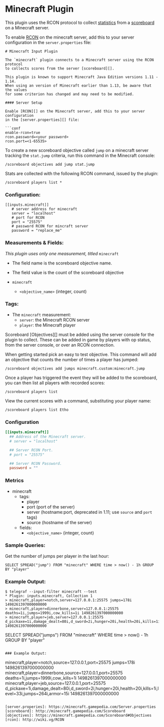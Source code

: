 #  Minecraft Plugin

This plugin uses the RCON protocol to collect [statistics](http://minecraft.gamepedia.com/Statistics) from a [scoreboard](http://minecraft.gamepedia.com/Scoreboard) on a
Minecraft server.

To enable [RCON](http://wiki.vg/RCON) on the minecraft server, add this to your server configuration in the `server.properties` file:

```
# Minecraft Input Plugin

The `minecraft` plugin connects to a Minecraft server using the RCON protocol
to collects scores from the server [scoreboard][].

This plugin is known to support Minecraft Java Edition versions 1.11 - 1.14.
When using an version of Minecraft earlier than 1.13, be aware that the values
for some criterion has changed and may need to be modified.

#### Server Setup

Enable [RCON][] on the Minecraft server, add this to your server configuration
in the [server.properties][] file:

```conf
enable-rcon=true
rcon.password=<your password>
rcon.port=<1-65535>
```

To create a new scoreboard objective called `jump` on a minecraft server tracking the `stat.jump` criteria, run this command
in the Minecraft console:

`/scoreboard objectives add jump stat.jump`

Stats are collected with the following RCON command, issued by the plugin:

`/scoreboard players list *`

### Configuration:
```
[[inputs.minecraft]]
   # server address for minecraft
   server = "localhost"
   # port for RCON
   port = "25575"
   # password RCON for mincraft server
   password = "replace_me"
```

### Measurements & Fields:

*This plugin uses only one measurement, titled* `minecraft`

- The field name is the scoreboard objective name.
- The field value is the count of the scoreboard objective

- `minecraft`
    - `<objective_name>` (integer, count)

### Tags:

- The `minecraft` measurement:
    - `server`: the Minecraft RCON server
    - `player`: the Minecraft player

Scoreboard [Objectives][] must be added using the server console for the
plugin to collect.  These can be added in game by players with op status,
from the server console, or over an RCON connection.

When getting started pick an easy to test objective.  This command will add an
objective that counts the number of times a player has jumped:
```
/scoreboard objectives add jumps minecraft.custom:minecraft.jump
```

Once a player has triggered the event they will be added to the scoreboard,
you can then list all players with recorded scores:
```
/scoreboard players list
```

View the current scores with a command, substituting your player name:
```
/scoreboard players list Etho
```

### Configuration

```toml
[[inputs.minecraft]]
  ## Address of the Minecraft server.
  # server = "localhost"

  ## Server RCON Port.
  # port = "25575"

  ## Server RCON Password.
  password = ""
```

### Metrics

- minecraft
  - tags:
    - player
    - port (port of the server)
    - server (hostname:port, deprecated in 1.11; use `source` and `port` tags)
    - source (hostname of the server)
  - fields:
    - `<objective_name>` (integer, count)

### Sample Queries:

Get the number of jumps per player in the last hour:
```
SELECT SPREAD("jump") FROM "minecraft" WHERE time > now() - 1h GROUP BY "player"
```

### Example Output:

```
$ telegraf --input-filter minecraft --test
* Plugin: inputs.minecraft, Collection 1
> minecraft,player=notch,server=127.0.0.1:25575 jumps=178i 1498261397000000000
> minecraft,player=dinnerbone,server=127.0.0.1:25575 deaths=1i,jumps=1999i,cow_kills=1i 1498261397000000000
> minecraft,player=jeb,server=127.0.0.1:25575 d_pickaxe=1i,damage_dealt=80i,d_sword=2i,hunger=20i,health=20i,kills=1i,level=33i,jumps=264i,armor=15i 1498261397000000000
```
SELECT SPREAD("jumps") FROM "minecraft" WHERE time > now() - 1h GROUP BY "player"
```

### Example Output:
```
minecraft,player=notch,source=127.0.0.1,port=25575 jumps=178i 1498261397000000000
minecraft,player=dinnerbone,source=127.0.0.1,port=25575 deaths=1i,jumps=1999i,cow_kills=1i 1498261397000000000
minecraft,player=jeb,source=127.0.0.1,port=25575 d_pickaxe=1i,damage_dealt=80i,d_sword=2i,hunger=20i,health=20i,kills=1i,level=33i,jumps=264i,armor=15i 1498261397000000000
```

[server.properies]: https://minecraft.gamepedia.com/Server.properties
[scoreboard]: http://minecraft.gamepedia.com/Scoreboard
[objectives]: https://minecraft.gamepedia.com/Scoreboard#Objectives
[rcon]: http://wiki.vg/RCON

